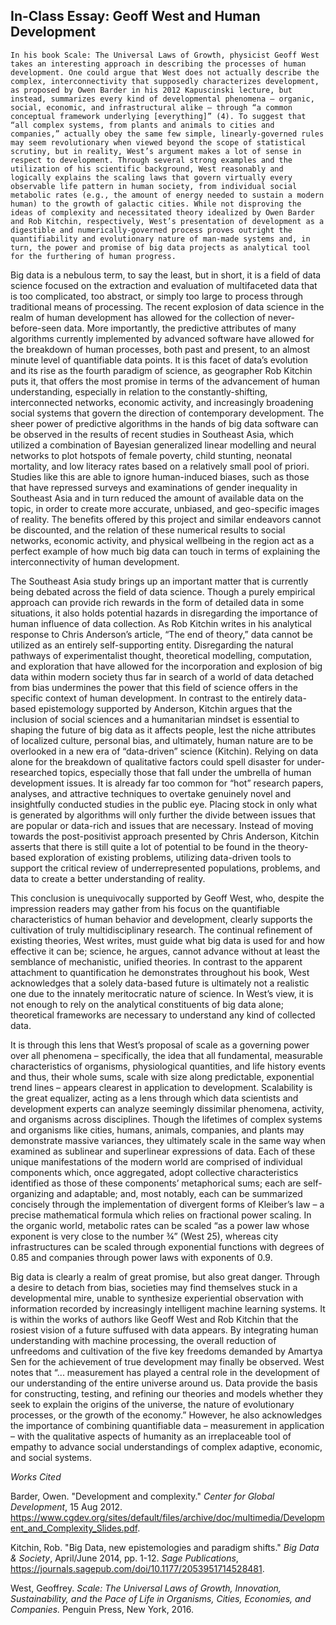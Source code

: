 ## In-Class Essay: Geoff West and Human Development

	In his book Scale: The Universal Laws of Growth, physicist Geoff West takes an interesting approach in describing the processes of human development. One could argue that West does not actually describe the complex, interconnectivity that supposedly characterizes development, as proposed by Owen Barder in his 2012 Kapuscinski lecture, but instead, summarizes every kind of developmental phenomena – organic, social, economic, and infrastructural alike – through “a common conceptual framework underlying [everything]” (4). To suggest that “all complex systems, from plants and animals to cities and companies,” actually obey the same few simple, linearly-governed rules may seem revolutionary when viewed beyond the scope of statistical scrutiny, but in reality, West’s argument makes a lot of sense in respect to development. Through several strong examples and the utilization of his scientific background, West reasonably and logically explains the scaling laws that govern virtually every observable life pattern in human society, from individual social metabolic rates (e.g., the amount of energy needed to sustain a modern human) to the growth of galactic cities. While not disproving the ideas of complexity and necessitated theory idealized by Owen Barder and Rob Kitchin, respectively, West’s presentation of development as a digestible and numerically-governed process proves outright the quantifiability and evolutionary nature of man-made systems and, in turn, the power and promise of big data projects as analytical tool for the furthering of human progress. 

   Big data is a nebulous term, to say the least, but in short, it is a field of data science focused on the extraction and evaluation of multifaceted data that is too complicated, too abstract, or simply too large to process through traditional means of processing. The recent explosion of data science in the realm of human development has allowed for the collection of never-before-seen data. More importantly, the predictive attributes of many algorithms currently implemented by advanced software have allowed for the breakdown of human processes, both past and present, to an almost minute level of quantifiable data points. It is this facet of data’s evolution and its rise as the fourth paradigm of science, as geographer Rob Kitchin puts it, that offers the most promise in terms of the advancement of human understanding, especially in relation to the constantly-shifting, interconnected networks, economic activity, and increasingly broadening social systems that govern the direction of contemporary development. The sheer power of predictive algorithms in the hands of big data software can be observed in the results of recent studies in Southeast Asia, which utilized a combination of Bayesian generalized linear modelling and neural networks to plot hotspots of female poverty, child stunting, neonatal mortality, and low literacy rates based on a relatively small pool of priori. Studies like this are able to ignore human-induced biases, such as those that have repressed surveys and examinations of gender inequality in Southeast Asia and in turn reduced the amount of available data on the topic, in order to create more accurate, unbiased, and geo-specific images of reality. The benefits offered by this project and similar endeavors cannot be discounted, and the relation of these numerical results to social networks, economic activity, and physical wellbeing in the region act as a perfect example of how much big data can touch in terms of explaining the interconnectivity of human development. 
  
   The Southeast Asia study brings up an important matter that is currently being debated across the field of data science. Though a purely empirical approach can provide rich rewards in the form of detailed data in some situations, it also holds potential hazards in disregarding the importance of human influence of data collection. As Rob Kitchin writes in his analytical response to Chris Anderson’s article, “The end of theory,” data cannot be utilized as an entirely self-supporting entity. Disregarding the natural pathways of experimentalist thought, theoretical modelling, computation, and exploration that have allowed for the incorporation and explosion of big data within modern society thus far in search of a world of data detached from bias undermines the power that this field of science offers in the specific context of human development. In contrast to the entirely data-based epistemology supported by Anderson, Kitchin argues that the inclusion of social sciences and a humanitarian mindset is essential to shaping the future of big data as it affects people, lest the niche attributes of localized culture, personal bias, and ultimately, human nature are to be overlooked in a new era of “data-driven” science (Kitchin). Relying on data alone for the breakdown of qualitative factors could spell disaster for under-researched topics, especially those that fall under the umbrella of human development issues. It is already far too common for “hot” research papers, analyses, and attractive techniques to overtake genuinely novel and insightfully conducted studies in the public eye. Placing stock in only what is generated by algorithms will only further the divide between issues that are popular or data-rich and issues that are necessary. Instead of moving towards the post-positivist approach presented by Chris Anderson, Kitchin asserts that there is still quite a lot of potential to be found in the theory-based exploration of existing problems, utilizing data-driven tools to support the critical review of underrepresented populations, problems, and data to create a better understanding of reality. 
  
   This conclusion is unequivocally supported by Geoff West, who, despite the impression readers may gather from his focus on the quantifiable characteristics of human behavior and development, clearly supports the cultivation of truly multidisciplinary research. The continual refinement of existing theories, West writes, must guide what big data is used for and how effective it can be; science, he argues, cannot advance without at least the semblance of mechanistic, unified theories. In contrast to the apparent attachment to quantification he demonstrates throughout his book, West acknowledges that a solely data-based future is ultimately not a realistic one due to the innately meritocratic nature of science. In West’s view, it is not enough to rely on the analytical constituents of big data alone; theoretical frameworks are necessary to understand any kind of collected data. 
  
   It is through this lens that West’s proposal of scale as a governing power over all phenomena – specifically, the idea that all fundamental, measurable characteristics of organisms, physiological quantities, and life history events and thus, their whole sums, scale with size along predictable, exponential trend lines – appears clearest in application to development. Scalability is the great equalizer, acting as a lens through which data scientists and development experts can analyze seemingly dissimilar phenomena, activity, and organisms across disciplines. Though the lifetimes of complex systems and organisms like cities, humans, animals, companies, and plants may demonstrate massive variances, they ultimately scale in the same way when examined as sublinear and superlinear expressions of data. Each of these unique manifestations of the modern world are comprised of individual components which, once aggregated, adopt collective characteristics identified as those of these components’ metaphorical sums; each are self-organizing and adaptable; and, most notably, each can be summarized concisely through the implementation of divergent forms of Kleiber’s law – a precise mathematical formula which relies on fractional power scaling. In the organic world, metabolic rates can be scaled “as a power law whose exponent is very close to the number ¾” (West 25), whereas city infrastructures can be scaled through exponential functions with degrees of 0.85 and companies through power laws with exponents of 0.9. 
  
   Big data is clearly a realm of great promise, but also great danger. Through a desire to detach from bias, societies may find themselves stuck in a developmental mire, unable to synthesize experiential observation with information recorded by increasingly intelligent machine learning systems. It is within the works of authors like Geoff West and Rob Kitchin that the rosiest vision of a future suffused with data appears. By integrating human understanding with machine processing, the overall reduction of unfreedoms and cultivation of the five key freedoms demanded by Amartya Sen for the achievement of true development may finally be observed. West notes that “... measurement has played a central role in the development of our understanding of the entire universe around us. Data provide the basis for constructing, testing, and refining our theories and models whether they seek to explain the origins of the universe, the nature of evolutionary processes, or the growth of the economy.” However, he also acknowledges the importance of combining quantifiable data – measurement in application – with the qualitative aspects of humanity as an irreplaceable tool of empathy to advance social understandings of complex adaptive, economic, and social systems. 
  
*Works Cited*

Barder, Owen. "Development and complexity." *Center for Global Development*, 15 Aug 2012. https://www.cgdev.org/sites/default/files/archive/doc/multimedia/Development_and_Complexity_Slides.pdf. 

Kitchin, Rob. "Big Data, new epistemologies and paradigm shifts." *Big Data & Society*, April/June 2014, pp. 1-12. *Sage Publications*, https://journals.sagepub.com/doi/10.1177/2053951714528481. 

West, Geoffrey. *Scale: The Universal Laws of Growth, Innovation, Sustainability, and the Pace of Life in Organisms, Cities, Economies, and Companies.* Penguin Press, New York, 2016. 
